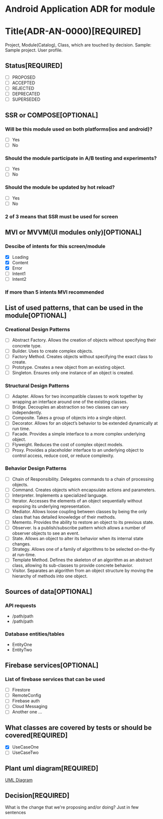# Android Application ADR for module

# Title(ADR-AN-0000)[REQUIRED]
Project, Module(Catalog), Class, which are touched by decision. 
Sample: Sample project. User profile.

## Status[REQUIRED]
- [ ] PROPOSED
- [ ] ACCEPTED
- [ ] REJECTED
- [ ] DEPRECATED
- [ ] SUPERSEDED

## SSR or COMPOSE[OPTIONAL]

### Will be this module used on both platforms(ios and android)?
- [ ] Yes
- [ ] No 
### Should the module participate in A/B testing and experiments?
- [ ] Yes
- [ ] No 
### Should the module be updated by hot reload?
- [ ] Yes
- [ ] No
### 2 of 3 means that SSR must be used for screen

## MVI or MVVM(UI modules only)[OPTIONAL]

### Descibe of intents for this screen/module
- [x] Loading
- [x] Content
- [x] Error
- [ ] Intent1
- [ ] Intent2
### If more than 5 intents MVI recommended

## List of used patterns, that can be used in the module[OPTIONAL]

### Creational Design Patterns
- [ ] Abstract Factory. Allows the creation of objects without specifying their concrete type. 
- [ ] Builder. Uses to create complex objects.
- [ ] Factory Method. Creates objects without specifying the exact class to create.
- [ ] Prototype. Creates a new object from an existing object.
- [ ] Singleton. Ensures only one instance of an object is created.

### Structural Design Patterns
- [ ] Adapter. Allows for two incompatible classes to work together by wrapping an interface around one of the existing classes.
- [ ] Bridge. Decouples an abstraction so two classes can vary independently.
- [ ] Composite. Takes a group of objects into a single object.
- [ ] Decorator. Allows for an object’s behavior to be extended dynamically at run time.
- [ ] Facade. Provides a simple interface to a more complex underlying object.
- [ ] Flyweight. Reduces the cost of complex object models.
- [ ] Proxy. Provides a placeholder interface to an underlying object to control access, reduce cost, or reduce complexity.

### Behavior Design Patterns
- [ ] Chain of Responsibility. Delegates commands to a chain of processing objects.
- [ ] Command. Creates objects which encapsulate actions and parameters.
- [ ] Interpreter. Implements a specialized language.
- [ ] Iterator. Accesses the elements of an object sequentially without exposing its underlying representation.
- [ ] Mediator. Allows loose coupling between classes by being the only class that has detailed knowledge of their methods.
- [ ] Memento. Provides the ability to restore an object to its previous state.
- [ ] Observer. Is a publish/subscribe pattern which allows a number of observer objects to see an event.
- [ ] State. Allows an object to alter its behavior when its internal state changes.
- [ ] Strategy. Allows one of a family of algorithms to be selected on-the-fly at run-time.
- [ ] Template Method. Defines the skeleton of an algorithm as an abstract class, allowing its sub-classes to provide concrete behavior.
- [ ] Visitor. Separates an algorithm from an object structure by moving the hierarchy of methods into one object.

## Sources of data[OPTIONAL]

### API requests
* /path/path 
* /path/path

### Database entities/tables
* EntityOne
* EntityTwo

## Firebase services[OPTIONAL]
### List of firebase services that can be used
- [ ] Firestore
- [ ] RemoteConfig
- [ ] Firebase auth
- [ ] Cloud Messaging
- [ ] Another one ...

## What classes are covered by tests or should be covered[REQUIRED]
- [x] UseCaseOne
- [ ] UseCaseTwo

## Plant uml diagram[REQUIRED]
[UML Diagram](plant_uml_sample.puml)

## Decision[REQUIRED]
What is the change that we're proposing and/or doing?
Just in few sentences